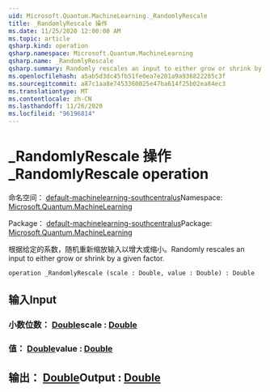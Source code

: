 ```yaml
---
uid: Microsoft.Quantum.MachineLearning._RandomlyRescale
title: _RandomlyRescale 操作
ms.date: 11/25/2020 12:00:00 AM
ms.topic: article
qsharp.kind: operation
qsharp.namespace: Microsoft.Quantum.MachineLearning
qsharp.name: _RandomlyRescale
qsharp.summary: Randomly rescales an input to either grow or shrink by a given factor.
ms.openlocfilehash: a5ab5d3dc45fb51fe0ea7e201a9a936822285c3f
ms.sourcegitcommit: a87c1aa8e7453360025e47ba614f25b02ea84ec3
ms.translationtype: MT
ms.contentlocale: zh-CN
ms.lasthandoff: 11/26/2020
ms.locfileid: "96196814"
---
```

# <a name="_randomlyrescale-operation"></a><span data-ttu-id="bf046-102">_RandomlyRescale 操作</span><span class="sxs-lookup"><span data-stu-id="bf046-102">_RandomlyRescale operation</span></span>

<span data-ttu-id="bf046-103">命名空间： [default-machinelearning-southcentralus](xref:Microsoft.Quantum.MachineLearning)</span><span class="sxs-lookup"><span data-stu-id="bf046-103">Namespace: [Microsoft.Quantum.MachineLearning](xref:Microsoft.Quantum.MachineLearning)</span></span>

<span data-ttu-id="bf046-104">Package： [default-machinelearning-southcentralus](https://nuget.org/packages/Microsoft.Quantum.MachineLearning)</span><span class="sxs-lookup"><span data-stu-id="bf046-104">Package: [Microsoft.Quantum.MachineLearning](https://nuget.org/packages/Microsoft.Quantum.MachineLearning)</span></span>


<span data-ttu-id="bf046-105">根据给定的系数，随机重新缩放输入以增大或缩小。</span><span class="sxs-lookup"><span data-stu-id="bf046-105">Randomly rescales an input to either grow or shrink by a given factor.</span></span>

```qsharp
operation _RandomlyRescale (scale : Double, value : Double) : Double
```


## <a name="input"></a><span data-ttu-id="bf046-106">输入</span><span class="sxs-lookup"><span data-stu-id="bf046-106">Input</span></span>

### <a name="scale--double"></a><span data-ttu-id="bf046-107">小数位数： [Double](xref:microsoft.quantum.lang-ref.double)</span><span class="sxs-lookup"><span data-stu-id="bf046-107">scale : [Double](xref:microsoft.quantum.lang-ref.double)</span></span>




### <a name="value--double"></a><span data-ttu-id="bf046-108">值： [Double](xref:microsoft.quantum.lang-ref.double)</span><span class="sxs-lookup"><span data-stu-id="bf046-108">value : [Double](xref:microsoft.quantum.lang-ref.double)</span></span>





## <a name="output--double"></a><span data-ttu-id="bf046-109">输出： [Double](xref:microsoft.quantum.lang-ref.double)</span><span class="sxs-lookup"><span data-stu-id="bf046-109">Output : [Double](xref:microsoft.quantum.lang-ref.double)</span></span>

